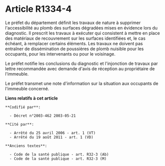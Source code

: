 # Article R1334-4

Le préfet du département définit les travaux de nature à supprimer l'accessibilité au plomb des surfaces dégradées mises en
évidence lors du diagnostic. Il prescrit les travaux à exécuter qui consistent à mettre en place des matériaux de
recouvrement sur les surfaces identifiées et, le cas échéant, à remplacer certains éléments. Les travaux ne doivent pas
entraîner de dissémination de poussières de plomb nuisible pour les occupants, pour les intervenants ou pour le voisinage.

Le préfet notifie les conclusions du diagnostic et l'injonction de travaux par lettre recommandée avec demande d'avis de
réception au propriétaire de l'immeuble.

Le préfet transmet une note d'information sur la situation aux occupants de l'immeuble concerné.

**Liens relatifs à cet article**

	**Codifié par**:

	  - Décret n°2003-462 2003-05-21

	**Cité par**:

	  - Arrêté du 25 avril 2006 - art. 1 (VT)
	  - Arrêté du 19 août 2011 - art. 1 (VD)

	**Anciens textes**:

	  - Code de la santé publique - art. R32-3 (Ab)
	  - Code de la santé publique - art. R32-3 (M)
